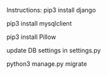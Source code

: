 Instructions:
pip3 install django

pip3 install mysqlclient

pip3 install Pillow

update DB settings in settings.py

python3 manage.py migrate
